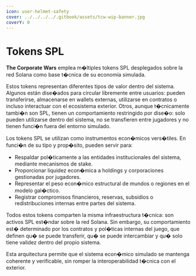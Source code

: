 ```yaml
---
icon: user-helmet-safety
cover: ../../../../.gitbook/assets/tcw-wip-banner.jpg
coverY: 0
---
```


# Tokens SPL

**The Corporate Wars** emplea m�ltiples tokens SPL desplegados sobre la red Solana como base t�cnica de su economía simulada.

Estos tokens representan diferentes tipos de valor dentro del sistema. Algunos están  dise�ados para circular libremente entre usuarios: pueden transferirse, almacenarse en wallets externas, utilizarse en contratos o incluso interactuar con el ecosistema exterior. Otros, aunque t�cnicamente tambi�n son SPL, tienen un comportamiento restringido por dise�o: solo pueden utilizarse dentro del sistema, no se transfieren entre jugadores y no tienen funci�n fuera del entorno simulado.

Los tokens SPL se utilizan como instrumentos econ�micos vers�tiles. En funci�n de su tipo y prop�sito, pueden servir para:

* Respaldar pol�ticamente a las entidades institucionales del sistema, mediante mecanismos de stake.
* Proporcionar liquidez econ�mica a holdings y corporaciones gestionadas por jugadores.
* Representar el peso econ�mico estructural de mundos o regiones en el modelo gal�ctico.
* Registrar compromisos financieros, reservas, subsidios o redistribuciones internas entre partes del sistema.

Todos estos tokens comparten la misma infraestructura t�cnica: son activos SPL est�ndar sobre la red Solana. Sin embargo, su comportamiento est� determinado por los contratos y pol�ticas internas del juego, que definen qu� se puede transferir, qu� se puede intercambiar y qu� solo tiene validez dentro del propio sistema.

Esta arquitectura permite que el sistema econ�mico simulado se mantenga coherente y verificable, sin romper la interoperabilidad t�cnica con el exterior.
